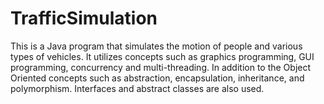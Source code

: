 # TrafficSimulation

This is a Java program that simulates the motion of people and various types of vehicles. It utilizes concepts such as graphics programming, GUI programming, concurrency and multi-threading. In addition to the Object Oriented concepts such as abstraction, encapsulation, inheritance, and polymorphism. Interfaces and abstract classes are also used.
